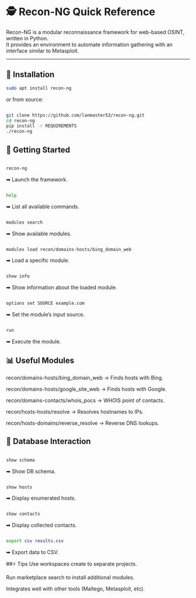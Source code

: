 # 🕵️ Recon-NG Quick Reference

Recon-NG is a modular reconnaissance framework for web-based OSINT, written in Python.  
It provides an environment to automate information gathering with an interface similar to Metasploit.

---

## 🔧 Installation
```bash
sudo apt install recon-ng
```
or from source:

```bash

git clone https://github.com/lanmaster53/recon-ng.git
cd recon-ng
pip install -r REQUIREMENTS
./recon-ng
```
## 🚀 Getting Started
```bash

recon-ng
```
➡ Launch the framework.

```bash

help
```
➡ List all available commands.

```bash

modules search
```
➡ Show available modules.

```bash

modules load recon/domains-hosts/bing_domain_web
```
➡ Load a specific module.

```bash

show info
```
➡ Show information about the loaded module.

```bash

options set SOURCE example.com
```
➡ Set the module’s input source.

```bash

run
```
➡ Execute the module.

## 📊 Useful Modules
recon/domains-hosts/bing_domain_web → Finds hosts with Bing.

recon/domains-hosts/google_site_web → Finds hosts with Google.

recon/domains-contacts/whois_pocs → WHOIS point of contacts.

recon/hosts-hosts/resolve → Resolves hostnames to IPs.

recon/hosts-domains/reverse_resolve → Reverse DNS lookups.

## 💾 Database Interaction
```bash

show schema
```
➡ Show DB schema.

```bash

show hosts
```
➡ Display enumerated hosts.

```bash

show contacts
```
➡ Display collected contacts.

```bash

export csv results.csv
```
➡ Export data to CSV.

##⚡ Tips
Use workspaces create <name> to separate projects.

Run marketplace search to install additional modules.

Integrates well with other tools (Maltego, Metasploit, etc).
